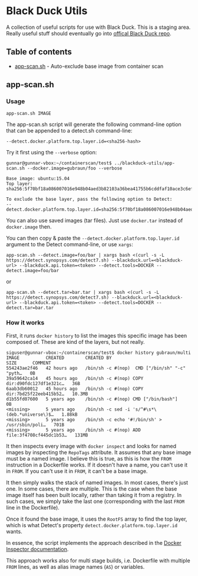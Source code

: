 # Black Duck Utils
A collection of useful scripts for use with Black Duck. This is a staging area. Really useful stuff should eventually go into [offical Black Duck repo](https://github.com/blackducksoftware).

## Table of contents
- [app-scan.sh](#app-scan-sh) - Auto-exclude base image from container scan

## app-scan.sh
### Usage
```
app-scan.sh IMAGE
```
The app-scan.sh script will generate the following command-line option that can be appended to a detect.sh command-line:
```
--detect.docker.platform.top.layer.id=<sha256-hash>
```

Try it first using the `--verbose` option:
```
gunnar@gunnar-vbox:~/containerscan/test$ ../blackduck-utils/app-scan.sh --docker.image=gubraun/foo --verbose

Base image: ubuntu:15.04
Top layer:  sha256:5f70bf18a086007016e948b04aed3b82103a36bea41755b6cddfaf10ace3c6ef

To exclude the base layer, pass the following option to Detect:
--detect.docker.platform.top.layer.id=sha256:5f70bf18a086007016e948b04aed3b82103a36bea41755b6cddfaf10ace3c6ef
```

You can also use saved images (tar files). Just use `docker.tar` instead of `docker.image` then.

You can then copy & paste the `--detect.docker.platform.top.layer.id` argument to the Detect command-line, or use `xargs`:
```
app-scan.sh --detect.image=foo/bar | xargs bash <(curl -s -L https://detect.synopsys.com/detect7.sh) --blackduck.url=<blackduck-url> --blackduck.api.token=<token> --detect.tools=DOCKER --detect.image=foo/bar
```
or
```
app-scan.sh --detect.tar=bar.tar | xargs bash <(curl -s -L https://detect.synopsys.com/detect7.sh) --blackduck.url=<blackduck-url> --blackduck.api.token=<token> --detect.tools=DOCKER --detect.tar=bar.tar
```
 
### How it works
First, it runs `docker history` to list the images this specific image has been composed of. These are kind of the layers, but not really.
```
siguser@gunnar-vbox:~/containerscan/test$ docker history gubraun/multi
IMAGE          CREATED        CREATED BY                                      SIZE      COMMENT
554243ae2f46   42 hours ago   /bin/sh -c #(nop)  CMD ["/bin/sh" "-c" "pyth…   0B
39a59642ca14   45 hours ago   /bin/sh -c #(nop) COPY dir:d90fdc127df1e321c…   36B
6aab3db60012   45 hours ago   /bin/sh -c #(nop) COPY dir:7bd25f22eeb415b52…   10.3MB
d1b55fd07600   5 years ago    /bin/sh -c #(nop) CMD ["/bin/bash"]             0B
<missing>      5 years ago    /bin/sh -c sed -i 's/^#\s*\(deb.*universe\)$…   1.88kB
<missing>      5 years ago    /bin/sh -c echo '#!/bin/sh' > /usr/sbin/poli…   701B
<missing>      5 years ago    /bin/sh -c #(nop) ADD file:3f4708cf445dc1b53…   131MB
```
It then inspects every image with `docker inspect` and looks for named images by inspecting the `RepoTags` attribute. It assumes that any base image must be a named image. I believe this is true, as this is how the `FROM` instruction in a Dockerfile works. If it doesn't have a name, you can't use it in `FROM`. If you can't use it in `FROM`, it can't be a base image.

It then simply walks the stack of named images. In most cases, there's just one. In some cases, there are multiple. This is the case when the base image itself has been built locally, rather than taking it from a registry. In such cases, we simply take the last one (corresponding with the last `FROM` line in the Dockerfile).

Once it found the base image, it uses the `RootFS` array to find the top layer, which is what Detect's property `detect.docker.platform.top.layer.id` wants.

In essence, the script implements the approach described in the [Docker Inspector documentation](https://synopsys.atlassian.net/wiki/spaces/INTDOCS/pages/759922726/Isolating+Application+Components).

This approach works also for multi stage builds, i.e. Dockerfile with multiple `FROM` lines, as well as alias image names (`AS`) or variables.
